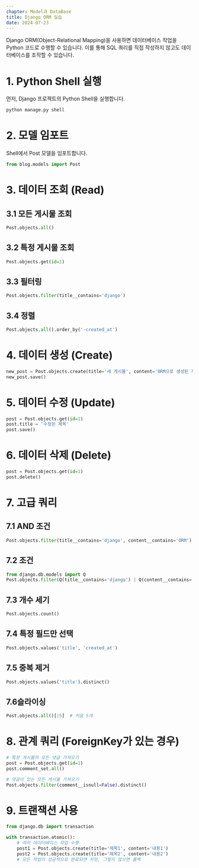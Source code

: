 ```yaml
---
chapter: Model과 DataBase
title: Django ORM 실습
date: 2024-07-23
---
```

Django ORM(Object-Relational Mapping)을 사용하면 데이터베이스 작업을 Python 코드로 수행할 수 있습니다.
이를 통해 SQL 쿼리를 직접 작성하지 않고도 데이터베이스를 조작할 수 있습니다.

# 1. Python Shell 실행

먼저, Django 프로젝트의 Python Shell을 실행합니다.

```bash
python manage.py shell
```

# 2. 모델 임포트

Shell에서 Post 모델을 임포트합니다.

```python
from blog.models import Post
```

# 3. 데이터 조회 (Read)

## 3.1 모든 게시물 조회
```python
Post.objects.all()
```

## 3.2 특정 게시물 조회
```python
Post.objects.get(id=1)
```

## 3.3 필터링
```python
Post.objects.filter(title__contains='django')
```

## 3.4 정렬
```python
Post.objects.all().order_by('-created_at')
```

# 4. 데이터 생성 (Create)

```python
new_post = Post.objects.create(title='새 게시물', content='ORM으로 생성된 게시물입니다.')
new_post.save()
```

# 5. 데이터 수정 (Update)

```python
post = Post.objects.get(id=1)
post.title = '수정된 제목'
post.save()
```

# 6. 데이터 삭제 (Delete)

```python
post = Post.objects.get(id=1)
post.delete()
```

# 7. 고급 쿼리

## 7.1 AND 조건
```python
Post.objects.filter(title__contains='django', content__contains='ORM')
```

## 7.2 조건
```python
from django.db.models import Q
Post.objects.filter(Q(title__contains='django') | Q(content__contains='ORM'))
```

## 7.3 개수 세기
```python
Post.objects.count()
```

## 7.4 특정 필드만 선택
```python
Post.objects.values('title', 'created_at')
```

## 7.5 중복 제거
```python
Post.objects.values('title').distinct()
```

## 7.6슬라이싱
```python
Post.objects.all()[:5]  # 처음 5개
```

# 8. 관계 쿼리 (ForeignKey가 있는 경우)

```python
# 특정 게시물의 모든 댓글 가져오기
post = Post.objects.get(id=1)
post.comment_set.all()

# 댓글이 있는 모든 게시물 가져오기
Post.objects.filter(comment__isnull=False).distinct()
```

# 9. 트랜잭션 사용

```python
from django.db import transaction

with transaction.atomic():
    # 여러 데이터베이스 작업 수행
    post1 = Post.objects.create(title='제목1', content='내용1')
    post2 = Post.objects.create(title='제목2', content='내용2')
    # 모든 작업이 성공적으로 완료되면 커밋, 그렇지 않으면 롤백
```